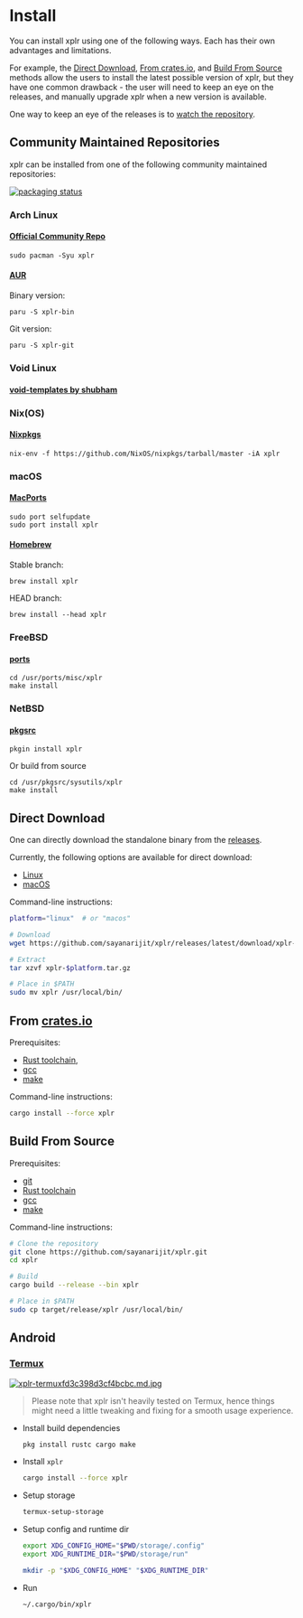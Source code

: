 Install
=======

You can install xplr using one of the following ways. Each has their own
advantages and limitations.

For example, the [Direct Download](#direct-download),
[From crates.io](#from-a-hrefhttpscratesiocratesxplrcratesioa), and
[Build From Source](#build-from-source) methods allow the users to install the
latest possible version of xplr, but they have one common drawback - the user
will need to keep an eye on the releases, and manually upgrade xplr when a new
version is available.

One way to keep an eye of the releases is to
[watch the repository](https://github.com/sayanarijit/xplr/watchers).


Community Maintained Repositories
---------------------------------

xplr can be installed from one of the following community maintained
repositories:

[![packaging status](https://repology.org/badge/vertical-allrepos/xplr.svg)](https://repology.org/project/xplr/versions)


### Arch Linux

#### [Official Community Repo](https://archlinux.org/packages/community/x86_64/xplr)

```
sudo pacman -Syu xplr
```

#### [AUR](https://aur.archlinux.org/packages/?O=0&SeB=n&K=xplr&outdated=&SB=n&SO=a&PP=50&do_Search=Go)

Binary version:

```
paru -S xplr-bin
```

Git version:

```
paru -S xplr-git
```

### Void Linux

#### [void-templates by shubham](https://github.com/shubham-cpp/void-pkg-templates)

### Nix(OS)

#### [Nixpkgs](https://github.com/NixOS/nixpkgs/blob/master/pkgs/applications/misc/xplr)

```
nix-env -f https://github.com/NixOS/nixpkgs/tarball/master -iA xplr
```

### macOS

#### [MacPorts](https://ports.macports.org/port/xplr)

```
sudo port selfupdate
sudo port install xplr
```

#### [Homebrew](https://formulae.brew.sh/formula/xplr)

Stable branch:

```
brew install xplr
```

HEAD branch:

```
brew install --head xplr
```

### FreeBSD

#### [ports](https://cgit.freebsd.org/ports/plain/misc/xplr/)

```
cd /usr/ports/misc/xplr
make install
```

### NetBSD

#### [pkgsrc](https://pkgsrc.se/sysutils/xplr)

```
pkgin install xplr
```

Or build from source

```
cd /usr/pkgsrc/sysutils/xplr
make install
```


Direct Download
---------------

One can directly download the standalone binary from the
[releases](https://github.com/sayanarijit/xplr/releases).

Currently, the following options are available for direct download:

- [Linux](https://github.com/sayanarijit/xplr/releases/latest/download/xplr-linux.tar.gz)
- [macOS](https://github.com/sayanarijit/xplr/releases/latest/download/xplr-macos.tar.gz)

Command-line instructions:

```bash
platform="linux"  # or "macos"

# Download
wget https://github.com/sayanarijit/xplr/releases/latest/download/xplr-$platform.tar.gz

# Extract
tar xzvf xplr-$platform.tar.gz

# Place in $PATH
sudo mv xplr /usr/local/bin/
```


From [crates.io](https://crates.io/crates/xplr)
-----------------------------------------------

Prerequisites:

- [Rust toolchain](https://www.rust-lang.org/tools/install),
- [gcc](https://gcc.gnu.org/)
- [make](https://www.gnu.org/software/make/)

Command-line instructions:

```bash
cargo install --force xplr
```


Build From Source
-----------------

Prerequisites:

- [git](https://git-scm.com/)
- [Rust toolchain](https://www.rust-lang.org/tools/install)
- [gcc](https://gcc.gnu.org/)
- [make](https://www.gnu.org/software/make/)

Command-line instructions:

```bash
# Clone the repository
git clone https://github.com/sayanarijit/xplr.git
cd xplr

# Build
cargo build --release --bin xplr

# Place in $PATH
sudo cp target/release/xplr /usr/local/bin/
```


Android
-------

### [Termux](https://termux.com/)

[![xplr-termuxfd3c398d3cf4bcbc.md.jpg](https://s3.gifyu.com/images/xplr-termuxfd3c398d3cf4bcbc.md.jpg)](https://gifyu.com/image/tF2D)

> Please note that xplr isn't heavily tested on Termux, hence things might
> need a little tweaking and fixing for a smooth usage experience.

- Install build dependencies

  ```bash
  pkg install rustc cargo make
  ```

- Install `xplr`

  ```bash
  cargo install --force xplr
  ```

- Setup storage

  ```bash
  termux-setup-storage
  ```

- Setup config and runtime dir

  ```bash
  export XDG_CONFIG_HOME="$PWD/storage/.config"
  export XDG_RUNTIME_DIR="$PWD/storage/run"

  mkdir -p "$XDG_CONFIG_HOME" "$XDG_RUNTIME_DIR"
  ```

- Run
  ```bash
  ~/.cargo/bin/xplr
  ```
